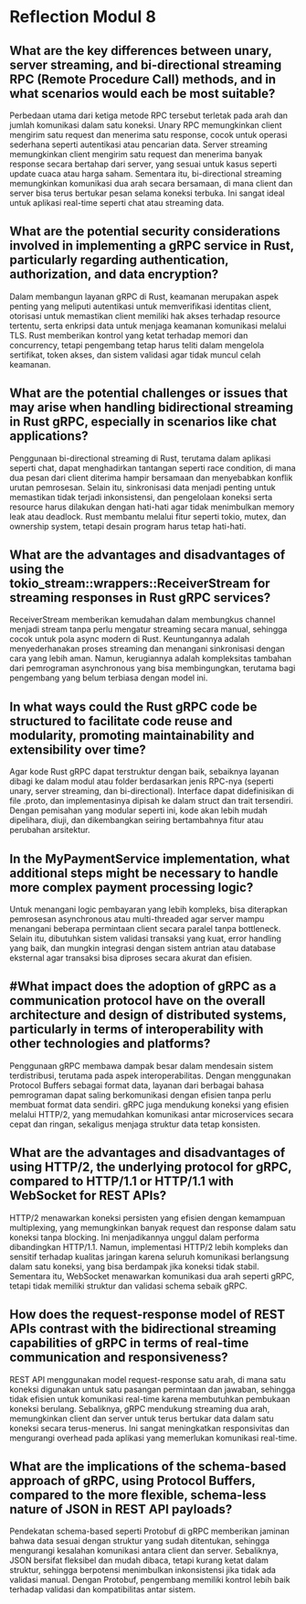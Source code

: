# Reflection Modul 8

## What are the key differences between unary, server streaming, and bi-directional streaming RPC (Remote Procedure Call) methods, and in what scenarios would each be most suitable?
Perbedaan utama dari ketiga metode RPC tersebut terletak pada arah dan jumlah komunikasi dalam satu koneksi. Unary RPC memungkinkan client mengirim satu request dan menerima satu response, cocok untuk operasi sederhana seperti autentikasi atau pencarian data. Server streaming memungkinkan client mengirim satu request dan menerima banyak response secara bertahap dari server, yang sesuai untuk kasus seperti update cuaca atau harga saham. Sementara itu, bi-directional streaming memungkinkan komunikasi dua arah secara bersamaan, di mana client dan server bisa terus bertukar pesan selama koneksi terbuka. Ini sangat ideal untuk aplikasi real-time seperti chat atau streaming data.

## What are the potential security considerations involved in implementing a gRPC service in Rust, particularly regarding authentication, authorization, and data encryption?
Dalam membangun layanan gRPC di Rust, keamanan merupakan aspek penting yang meliputi autentikasi untuk memverifikasi identitas client, otorisasi untuk memastikan client memiliki hak akses terhadap resource tertentu, serta enkripsi data untuk menjaga keamanan komunikasi melalui TLS. Rust memberikan kontrol yang ketat terhadap memori dan concurrency, tetapi pengembang tetap harus teliti dalam mengelola sertifikat, token akses, dan sistem validasi agar tidak muncul celah keamanan.

## What are the potential challenges or issues that may arise when handling bidirectional streaming in Rust gRPC, especially in scenarios like chat applications?
Penggunaan bi-directional streaming di Rust, terutama dalam aplikasi seperti chat, dapat menghadirkan tantangan seperti race condition, di mana dua pesan dari client diterima hampir bersamaan dan menyebabkan konflik urutan pemrosesan. Selain itu, sinkronisasi data menjadi penting untuk memastikan tidak terjadi inkonsistensi, dan pengelolaan koneksi serta resource harus dilakukan dengan hati-hati agar tidak menimbulkan memory leak atau deadlock. Rust membantu melalui fitur seperti tokio, mutex, dan ownership system, tetapi desain program harus tetap hati-hati.

## What are the advantages and disadvantages of using the tokio_stream::wrappers::ReceiverStream for streaming responses in Rust gRPC services?
ReceiverStream memberikan kemudahan dalam membungkus channel menjadi stream tanpa perlu mengatur streaming secara manual, sehingga cocok untuk pola async modern di Rust. Keuntungannya adalah menyederhanakan proses streaming dan menangani sinkronisasi dengan cara yang lebih aman. Namun, kerugiannya adalah kompleksitas tambahan dari pemrograman asynchronous yang bisa membingungkan, terutama bagi pengembang yang belum terbiasa dengan model ini.

## In what ways could the Rust gRPC code be structured to facilitate code reuse and modularity, promoting maintainability and extensibility over time?
Agar kode Rust gRPC dapat terstruktur dengan baik, sebaiknya layanan dibagi ke dalam modul atau folder berdasarkan jenis RPC-nya (seperti unary, server streaming, dan bi-directional). Interface dapat didefinisikan di file .proto, dan implementasinya dipisah ke dalam struct dan trait tersendiri. Dengan pemisahan yang modular seperti ini, kode akan lebih mudah dipelihara, diuji, dan dikembangkan seiring bertambahnya fitur atau perubahan arsitektur.

## In the MyPaymentService implementation, what additional steps might be necessary to handle more complex payment processing logic?
Untuk menangani logic pembayaran yang lebih kompleks, bisa diterapkan pemrosesan asynchronous atau multi-threaded agar server mampu menangani beberapa permintaan client secara paralel tanpa bottleneck. Selain itu, dibutuhkan sistem validasi transaksi yang kuat, error handling yang baik, dan mungkin integrasi dengan sistem antrian atau database eksternal agar transaksi bisa diproses secara akurat dan efisien.

## #What impact does the adoption of gRPC as a communication protocol have on the overall architecture and design of distributed systems, particularly in terms of interoperability with other technologies and platforms?
Penggunaan gRPC membawa dampak besar dalam mendesain sistem terdistribusi, terutama pada aspek interoperabilitas. Dengan menggunakan Protocol Buffers sebagai format data, layanan dari berbagai bahasa pemrograman dapat saling berkomunikasi dengan efisien tanpa perlu membuat format data sendiri. gRPC juga mendukung koneksi yang efisien melalui HTTP/2, yang memudahkan komunikasi antar microservices secara cepat dan ringan, sekaligus menjaga struktur data tetap konsisten.

## What are the advantages and disadvantages of using HTTP/2, the underlying protocol for gRPC, compared to HTTP/1.1 or HTTP/1.1 with WebSocket for REST APIs?
HTTP/2 menawarkan koneksi persisten yang efisien dengan kemampuan multiplexing, yang memungkinkan banyak request dan response dalam satu koneksi tanpa blocking. Ini menjadikannya unggul dalam performa dibandingkan HTTP/1.1. Namun, implementasi HTTP/2 lebih kompleks dan sensitif terhadap kualitas jaringan karena seluruh komunikasi berlangsung dalam satu koneksi, yang bisa berdampak jika koneksi tidak stabil. Sementara itu, WebSocket menawarkan komunikasi dua arah seperti gRPC, tetapi tidak memiliki struktur dan validasi schema sebaik gRPC.

## How does the request-response model of REST APIs contrast with the bidirectional streaming capabilities of gRPC in terms of real-time communication and responsiveness?
REST API menggunakan model request-response satu arah, di mana satu koneksi digunakan untuk satu pasangan permintaan dan jawaban, sehingga tidak efisien untuk komunikasi real-time karena membutuhkan pembukaan koneksi berulang. Sebaliknya, gRPC mendukung streaming dua arah, memungkinkan client dan server untuk terus bertukar data dalam satu koneksi secara terus-menerus. Ini sangat meningkatkan responsivitas dan mengurangi overhead pada aplikasi yang memerlukan komunikasi real-time.

## What are the implications of the schema-based approach of gRPC, using Protocol Buffers, compared to the more flexible, schema-less nature of JSON in REST API payloads?
Pendekatan schema-based seperti Protobuf di gRPC memberikan jaminan bahwa data sesuai dengan struktur yang sudah ditentukan, sehingga mengurangi kesalahan komunikasi antara client dan server. Sebaliknya, JSON bersifat fleksibel dan mudah dibaca, tetapi kurang ketat dalam struktur, sehingga berpotensi menimbulkan inkonsistensi jika tidak ada validasi manual. Dengan Protobuf, pengembang memiliki kontrol lebih baik terhadap validasi dan kompatibilitas antar sistem.